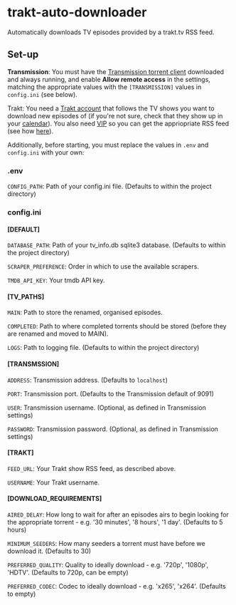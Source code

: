 # trakt-auto-downloader

Automatically downloads TV episodes provided by a trakt.tv RSS feed.
## Set-up

**Transmission**: You must have the [Transmission torrent client](https://transmissionbt.com/) downloaded and always running, and enable **Allow remote access** in the settings, matching the appropriate values with the `[TRANSMISSION]` values in `config.ini` (see below).

Trakt: You need a [Trakt account](https://trakt.tv/) that follows the TV shows you want to download new episodes of (if you're not sure, check that they show up in your [calendar](https://trakt.tv/calendars/my/shows)). You also need [VIP](https://trakt.tv/vip/) so you can get the appriopriate RSS feed (see how [here](https://blog.trakt.tv/ical-and-rss-feeds-f2028da560e3)).

Additionally, before starting, you must replace the values in `.env` and `config.ini` with your own:
### .env
`CONFIG_PATH`: Path of your config.ini file. (Defaults to within the project directory)

### config.ini

#### [DEFAULT]

`DATABASE_PATH`: Path of your tv_info.db sqlite3 database. (Defaults to within the project directory)

`SCRAPER_PREFERENCE`: Order in which to use the available scrapers.

`TMDB_API_KEY`: Your tmdb API key.

#### [TV_PATHS]

`MAIN`: Path to store the renamed, organised episodes.

`COMPLETED`: Path to where completed torrents should be stored (before they are renamed and moved to MAIN).

`LOGS`: Path to logging file. (Defaults to within the project directory)
#### [TRANSMSSION]

`ADDRESS`: Transmission address. (Defaults to `localhost`)

`PORT`: Transmission port. (Defaults to the Transmission default of 9091)

`USER`: Transmission username. (Optional, as defined in Transmission settings)

`PASSWORD`: Transmission password. (Optional, as defined in Transmission settings)
#### [TRAKT]

`FEED_URL`: Your Trakt show RSS feed, as described above.

`USERNAME`: Your Trakt username.
#### [DOWNLOAD_REQUIREMENTS]

`AIRED_DELAY`: How long to wait for after an episodes airs to begin looking for the appropriate torrent - e.g. '30 minutes', '8 hours', '1 day'. (Defaults to 5 hours)

`MINIMUM_SEEDERS`: How many seeders a torrent must have before we download it. (Defaults to 30)

`PREFERRED_QUALITY`: Quality to ideally download - e.g. '720p', '1080p', 'HDTV'. (Defaults to 720p, can be empty)

`PREFERRED_CODEC`: Codec to ideally download - e.g. 'x265', 'x264'. (Defaults to empty)

